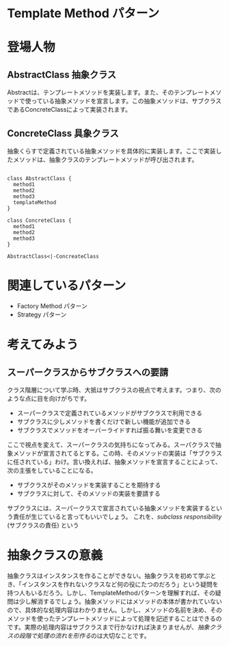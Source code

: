 # Template Method パターン

# 登場人物

## AbstractClass 抽象クラス
Abstractは、テンプレートメソッドを実装します。また、そのテンプレートメソッドで使っている抽象メソッドを宣言します。この抽象メソッドは、サブクラスであるConcreteClassによって実装されます。

## ConcreteClass 具象クラス
抽象くらすで定義されている抽象メソッドを具体的に実装します。ここで実装したメソッドは、抽象クラスのテンプレートメソッドが呼び出されます。

```uml

class AbstractClass {
  method1
  method2
  method3
  templateMethod
}

class ConcreteClass {
  method1
  method2
  method3
}

AbstractClass<|-ConcreateClass

```

# 関連しているパターン
- Factory Method パターン
- Strategy パターン


# 考えてみよう
## スーパークラスからサブクラスへの要請
クラス階層について学ぶ時、大抵はサブクラスの視点で考えます。つまり、次のような点に目を向けがちです。

- スーパークラスで定義されているメソッドがサブクラスで利用できる
- サブクラスに少しメソッドを書くだけで新しい機能が追加できる
- サブクラスでメソッドをオーバーライドすれば振る舞いを変更できる

ここで視点を変えて、スーパークラスの気持ちになってみる。スーパクラスで抽象メソッドが宣言されてるとする。この時、そのメソッドの実装は「サブクラスに任されている」わけ。言い換えれば、抽象メソッドを宣言することによって、次の主張をしていることになる。

- サブクラスがそのメソッドを実装することを期待する
- サブクラスに対して、そのメソッドの実装を要請する

サブクラスには、スーパークラスで宣言されている抽象メソッドを実装するという責任が生じていると言ってもいいでしょう。
これを、*subclass responsibility* (サブクラスの責任) という

# 抽象クラスの意義
抽象クラスはインスタンスを作ることができない。抽象クラスを初めて学ぶとき、「インスタンスを作れないクラスなど何の役にたつのだろう」という疑問を持つ人もいるだろう。しかし、TemplateMethodパターンを理解すれば、その疑問は少し解消するでしょう。抽象メソッドにはメソッドの本体が書かれていないので、具体的な処理内容はわかりません。しかし、メソッドの名前を決め、そのメソッドを使ったテンプレートメソッドによって処理を記述することはできるのです。実際の処理内容はサブクラスまで行かなければ決まりませんが、*抽象クラスの段階で処理の流れを形作る*のは大切なことです。


